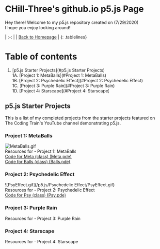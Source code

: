 <!-- Quick Notes -->
<!-- 1). To break lines: do two spaces after the line or do <br/> -->

<!-- Title -->
# CHill-Three's github.io p5.js Page
Hey there! Welcome to my p5.js repository created on (7/29/2020)<br/>
I hope you enjoy looking around!<br/>
<!-- Table of Contents (TITLES) -->

<!-- Home Button (Home) -->
<style>
.tablelines table, .tablelines td, .tablelines th {
        border: 2px solid black;
        }
</style>
| :-: |
| [Back to Homepage](https://chill-three.github.io/) |
{: .tablelines}

# Table of contents
1. [p5.js Starter Projects](#p5.js Starter Projects)<br/>
  1A. [Project 1: MetaBalls](#Project 1: MetaBalls)<br/>
  1B. [Project 2: Psychedelic Effect](#Project 2: Psychedelic Effect)<br/>
  1C. [Project 3: Purple Rain](#Project 3: Purple Rain)<br/>
  1D. [Project 4: Starscape](#Project 4: Starscape)<br/>
<!-- Table of Contents (BODY) -->

<!-- p5.js -->
## p5.js Starter Projects <a name="p5.js Starter Projects"></a>
This is a list of my completed projects from the starter projects featured on The Coding Train's YouTube channel demonstrating p5.js.

<!-- Project 1: MetaBalls (SUB-PARA) -->
### Project 1: MetaBalls <a name="Project 1: MetaBalls"></a>
![MetaBalls.gif](/p5.js/MetaBalls/Metaballs.gif)<br/>
Resources for - Project 1: MetaBalls<br/>
[Code for Meta (class) (Meta.pde)](https://github.com/CHill-Three/chill-three.github.io/blob/master/p5.js/MetaBalls/Meta.pde)<br/>
[Code for Balls (class) (Balls.pde)](https://github.com/CHill-Three/chill-three.github.io/blob/master/p5.js/MetaBalls/Balls.pde)<br/>

<!-- Project 2: Psychedelic Effect (SUB-PARA) -->
### Project 2: Psychedelic Effect <a name="Project 2: Psychedelic Effect"></a>
![PsyEffect.gif](/p5.js/Psychedelic Effect/PsyEffect.gif)<br/>
Resources for - Project 2: Psychedelic Effect<br/>
[Code for Psy (class) (Psy.pde)](https://github.com/CHill-Three/chill-three.github.io/blob/master/p5.js/Psychedelic%20Effect/Psy.pde)<br/>

<!-- Project 3: Purple Rain (SUB-PARA) -->
### Project 3: Purple Rain <a name="Project 3: Purple Rain"></a>
Resources for - Project 3: Purple Rain<br/>


<!-- Project 4: Starscape (SUB-PARA) -->
### Project 4: Starscape <a name="Project 4: Starscape"></a>
Resources for - Project 4: Starscape<br/>
